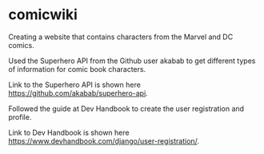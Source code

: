 # comicwiki
Creating a website that contains characters from the Marvel and DC comics.

Used the Superhero API from the Github user akabab to get different types of information for comic book characters.

Link to the Superhero API is shown here https://github.com/akabab/superhero-api.

Followed the guide at Dev Handbook to create the user registration and profile.

Link to Dev Handbook is shown here https://www.devhandbook.com/django/user-registration/.
